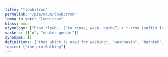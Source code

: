 ```yaml
---
title: "*lówh₃trom"
permalink: "/pie/noun/lówh3trom"
lemma_to_sort: "lowh₃trom"
klass: noun
etymology: ["From *lewh₃- (“to rinse, wash, bathe”) +‎ *-trom (suffix for instrument nouns)."]
markers: [["n", "neuter gender"]]
synonyms: []
definitions: ["that which is used for washing", "washbasin", "bathtub", "bathwater", "soap suds"]
topics: ["ine-pro:Bathing"]
---
```

